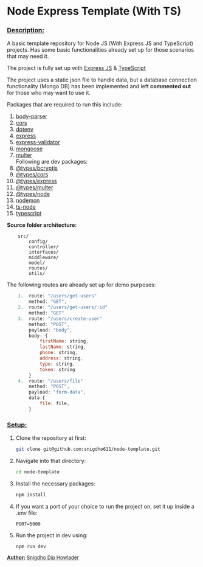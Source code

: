 # Node Express Template (With TS)

### <u><b>Description:</b></u>
 
<p>A basic template repository for Node JS (With Express JS and TypeScript) projects. Has some basic functionalities already set up for those scenarios that may need it.</p>

The project is fully set up with <a href="">Express JS</a> & <a href="https://www.typescriptlang.org/">TypeScript</a>
<p>The project uses a static json file to handle data, but a database connection functionality (Mongo DB) has been implemented and left <b>commented out</b> for those who may want to use it.</p>
<p>Packages that are required to run this include:</p>
<ol>
    <li>
        <a href="https://www.npmjs.com/package/body-parser">body-parser</a>
    </li>
    <li>
        <a href="https://www.npmjs.com/package/cors">cors</a>
    </li>
    <li>
        <a href="https://www.npmjs.com/package/dotenv">dotenv</a>
    </li>
    <li>
        <a href="https://www.npmjs.com/package/express">express</a>
    </li>
    <li>
        <a href="https://www.npmjs.com/package/express-validator">express-validator</a>
    </li>
    <li>
        <a href="https://www.npmjs.com/package/mongoose">mongoose</a>
    </li>
    <li>
        <a href="https://www.npmjs.com/package/multer">multer</a>
    </li>
    <span>Following are dev packages:</span>
    <li>
        <a href="https://www.npmjs.com/package/@types/bcryptjs">@types/bcryptjs</a>
    </li>
    <li>
        <a href="https://www.npmjs.com/package/@types/cors">@types/cors</a>
    </li>
    <li>
        <a href="https://www.npmjs.com/package/@types/express">@types/express</a>
    </li>
    <li>
        <a href="https://www.npmjs.com/package/@types/multer">@types/multer</a>
    </li>
    <li>
        <a href="https://www.npmjs.com/package/@types/node">@types/node</a>
    </li>
    <li>
        <a href="https://www.npmjs.com/package/nodemon">nodemon</a>
    </li>
    <li>
        <a href="https://www.npmjs.com/package/ts-node">ts-node</a>
    </li> 
    <li>
        <a href="https://www.npmjs.com/package/typescript">typescript</a>
    </li>
</ol>
<p><strong>Source folder architecture:</strong></p>

```
    src/
        config/
        controller/
        interfaces/
        middleware/
        model/
        routes/
        utils/
```

<p>The following routes are already set up for demo purposes:</p>

```js
    1.  route: "/users/get-users"
        method: "GET",
    2.  route: "/users/get-users/:id"
        method: "GET"
    3.  route: "/users/create-user"
        method: "POST",
        payload: "body",
        body: {
            firstName: string,
            lastName: string,
            phone: string,
            address: string,
            type: string,
            token: string
        }
    4.  route: "/users/file"
        method: "POST",
        payload: "form-data",
        data:{
            file: file,
        }
```

### <u><b>Setup:</b></u>
<ol>
<li>Clone the repository at first: </li>

```bash
git clone git@github.com:snigdho611/node-template.git
```
<li>Navigate into that directory:</li>

```bash
cd node-template
```
<li>Install the necessary packages:</li>

```bash
npm install 
```
<li>If you want a port of your choice to run the project on, set it up inside a .env file:</li>

```env
PORT=5000
```

<li>Run the project in dev using:</li>

```node
npm run dev
```
</ol>


<p style="font-size: 13px">
<u><b>Author:</b></u>
<a href="https://github.com/snigdho611">Snigdho Dip Howlader</a>
</p>
